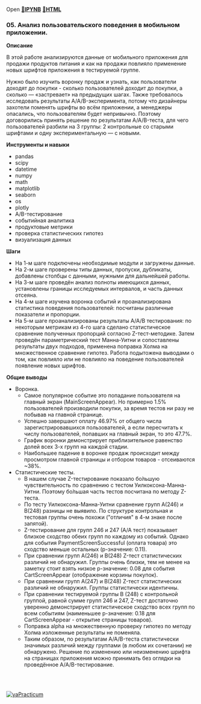 Open [:open_file_folder:**IPYNB**](05.Анализ_пользовательского_поведения_в_мобильном_приложении.ipynb) [:open_file_folder:**HTML**](05.Анализ_пользовательского_поведения_в_мобильном_приложении.html)

### 05. Анализ пользовательского поведения в мобильном приложении.

__Описание__

В этой работе анализируются данные от мобильного приложения для продажи продуктов питания и как на продажи повлияло применение новых шрифтов приложения в тестируемой группе. 

Нужно было изучить воронку продаж и узнать, как пользователи доходят до покупки - сколько пользователей доходит до покупки, а сколько — «застревает» на предыдущих шагах. Также требовалось исследовать результаты A/A/B-эксперимента, потому что дизайнеры захотели поменять шрифты во всём приложении, а менеджеры опасались, что пользователям будет непривычно. Поэтому договорились принять решение по результатам A/A/B-теста, для чего пользователей разбили на 3 группы: 2 контрольные со старыми шрифтами и одну экспериментальную — с новыми.

__Инструменты и навыки__
- pandas
- scipy
- datetime
- numpy
- math
- matplotlib
- seaborn
- os
- plotly
- A/B-тестирование 
- событийная аналитика
- продуктовые метрики
- проверка статистических гипотез
- визуализация данных

__Шаги__
- На 1-м шаге подключены необходимые модули и загружены данные.
- На 2-м шаге проверены типы данных, пропуски, дубликаты, добавлены столбцы с данными, нужными для дальнейшей работы. 
- На 3-м шаге проведён анализ полноты имеющихся данных, установлены границы исследуемых интервалов, и часть данных отсеяна.
- На 4-м шаге изучена воронка событий и проанализирована статистика поведения пользователей: посчитаны различные показатели и пропорции.
- На 5-м шаге проанализированы результаты А/А/В тестирования: по некоторым метрикам из 4-го шага сделано статистическое сравнение полученных пропорций согласно Z-тест-методике. Затем проведён параметрический тест Манна-Уитни и сопоставлены результаты двух подходов, применена поправка Холма на множественное сравнение гипотез. Работа подытожена выводами о том, как повлияло или не повлияло на поведение пользователей появление новых шрифтов.

__Общие выводы__
- Воронка.
  - Самое популярное событие это попадание пользователя на главный экран (MainScreenAppear). Но примерно 1.5% пользователей производили покупки, за время тестов ни разу не побывав на главной странице.
  - Успешно завершают оплату 46.97% от общего числа зарегистрировавшихся пользователей, а если пересчитать к числу пользователей, попавших на главный экран, то это 47.7%.
  - График воронки демонстрирует приблизительное равенство долей всех 3-х групп на каждой стадии.
  - Наибольшее падение в воронке продаж происходит между просмотром главной страницы и отбором товаров - отсеиваются ~38%.
- Статистические тесты.
  - В нашем случае Z-тестирование показало бо́льшую чувствительность по сравнению с тестом Уилкоксона-Манна-Уитни. Поэтому бо́льшая часть тестов посчитана по методу Z-теста.
  - По тесту Уилкоксона-Манна-Уитни сравнение групп А(246) и В(248) разницы не выявило. По структуре контрольная и тестовая группы очень похожи ("отличия" в 4-м знаке после запятой).
  - Z-тестирование для групп 246 и 247 (А/А тест) показывает близкое сходство обеих групп по каждому из событий. Однако для события PaymentScreenSuccessful (оплата товара) это сходство меньше остальных (p-значение: 0.11).
  - При сравнении групп А(246) и В(248) Z-тест статистических различий не обнаружил. Группы очень близки, тем не менее на заметку стоит взять низкое p-значение: 0.08 для события CartScreenAppear (отображение корзины покупок).
  - При сравнении групп А(247) и В(248) Z-тест статистических различий не обнаружил. Группы статистически идентичны.
  - При сравнении тестируемой группы В (248) с контрольной группой, равной сумме групп 246 и 247, Z-тест достаточно уверенно демонстрирует статистическое сходство всех групп по всем событиям (наименьшее p-значение: 0.18 для CartScreenAppear - открытие страницы товаров).
  - Поправка alpha на множественную проверку гипотез по методу Холма изложенные результаты не поменяла.
  - Таким образом, по результатам A/A/B-теста статистически значимых различий между группами (в любом их сочетании) не обнаружено. Решение по изменению или неизменению шрифта на страницах приложения можно принимать без оглядки на проведённое A/A/B-тестирование.

<br/><br/>

  [![yaPracticum](https://i121.fastpic.org/big/2023/0407/c2/a92d07a2fa6366eb0959f2bd3a5959c2.png)](https://practicum.yandex.ru/catalog/data-analysis/) 

